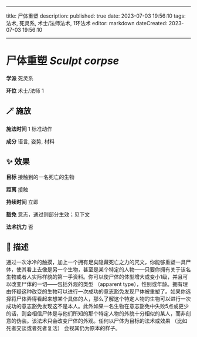 
---
title: 尸体重塑
description: 
published: true
date: 2023-07-03 19:56:10
tags: 法术, 死灵系, 术士/法师法术, 1环法术
editor: markdown
dateCreated: 2023-07-03 19:56:10

---

# **尸体重塑** *Sculpt corpse*

**学派** 死灵系 

**环位** 术士/法师 1

## 🪄 施放

**施法时间** 1 标准动作

**成分** 语言, 姿势, 材料

## ✨ 效果 

**目标** 接触到的一名死亡的生物 

**距离** 接触  

**持续时间** 立即 

**豁免** 意志，通过则部分生效；见下文

**法术抗力** 否

## 📖 描述

通过一次冰冷的触摸，加上一个拥有足矣隐藏死亡之力的咒文，你能够重塑一具尸体，使其看上去像是另一个生物，甚至是某个特定的人物——只要你拥有关于该名生物或者人实际样貌的第一手资料。你可以使尸体的体型增大或变小1级，并且可以改变尸体的一切——包括外观的类型 （apparent type），性别或年龄。拥有理由怀疑这种改变的生物可以进行一次成功的意志豁免发现尸体被重塑了。如果你选择将尸体弄得看起来想某个具体的人，那么了解这个特定人物的生物可以进行一次成功的意志豁免发现这不是本人。此外如果一名生物在意志豁免中失败5点或更少的话，则会相信尸体是与他们所知的那个特定人物的外貌十分相似的某人，而非刻意的伪装。该法术只会改变尸体的外观。任何以尸体为目标的法术或效果 （比如死者交谈或者死者复活） 会视其仍为原本的样子。
    